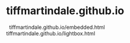 ﻿# tiffmartindale.github.io
﻿
﻿ tiffmartindale.github.io/embedded.html
﻿ tiffmartindale.github.io/lightbox.html


